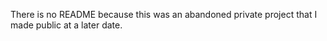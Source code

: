 There is no README because this was an abandoned private project that I made public at a later date.
